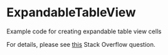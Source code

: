 # ExpandableTableView
Example code for creating expandable table view cells

For details, please see [this](http://stackoverflow.com/questions/30078267/dynamically-size-table-view-cells-using-auto-layout-constraints) Stack Overflow question.
